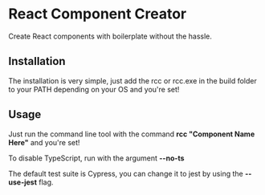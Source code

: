 # React Component Creator

Create React components with boilerplate without the hassle.

## Installation

The installation is very simple, just add the rcc or rcc.exe in the build folder to your PATH
depending on your OS and you're set!

## Usage

Just run the command line tool with the command **rcc "Component Name Here"** and you're set!

To disable TypeScript, run with the argument **--no-ts**

The default test suite is Cypress, you can change it to jest by using the **--use-jest** flag.
